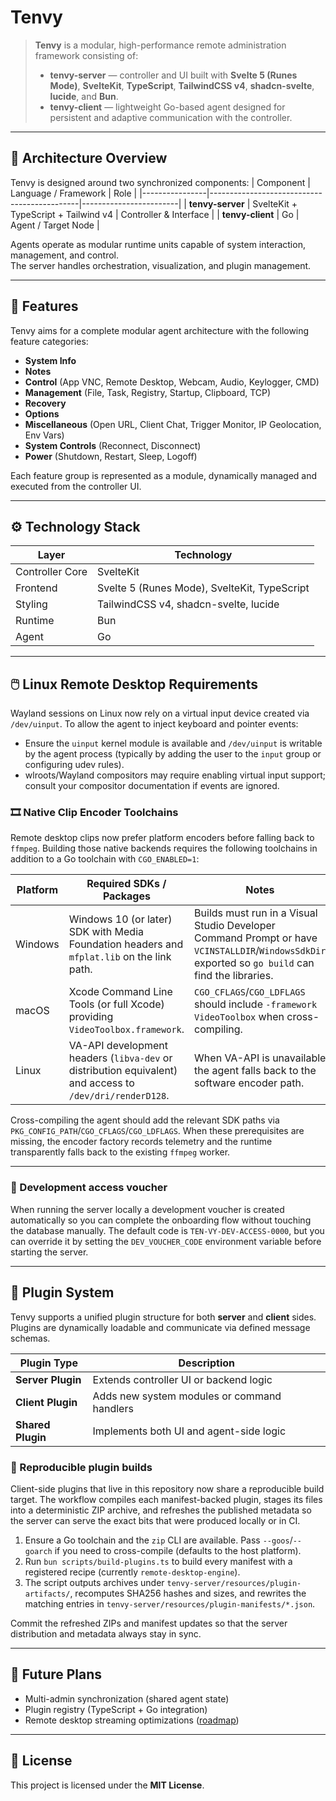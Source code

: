 # Tenvy

> **Tenvy** is a modular, high-performance remote administration framework consisting of:
>
> - **tenvy-server** — controller and UI built with **Svelte 5 (Runes Mode)**, **SvelteKit**, **TypeScript**, **TailwindCSS v4**, **shadcn-svelte**, **lucide**, and **Bun**.
> - **tenvy-client** — lightweight Go-based agent designed for persistent and adaptive communication with the controller.

---

## 🧩 Architecture Overview

Tenvy is designed around two synchronized components:
| Component      | Language / Framework                        | Role                   |
|----------------|---------------------------------------------|------------------------|
| **tenvy-server** | SvelteKit + TypeScript + Tailwind v4 | Controller \& Interface |
| **tenvy-client** | Go                                         | Agent / Target Node    |

Agents operate as modular runtime units capable of system interaction, management, and control.  
The server handles orchestration, visualization, and plugin management.

---

## 🚀 Features

Tenvy aims for a complete modular agent architecture with the following feature categories:

- **System Info**
- **Notes**
- **Control** (App VNC, Remote Desktop, Webcam, Audio, Keylogger, CMD)
- **Management** (File, Task, Registry, Startup, Clipboard, TCP)
- **Recovery**
- **Options**
- **Miscellaneous** (Open URL, Client Chat, Trigger Monitor, IP Geolocation, Env Vars)
- **System Controls** (Reconnect, Disconnect)
- **Power** (Shutdown, Restart, Sleep, Logoff)

Each feature group is represented as a module, dynamically managed and executed from the controller UI.

---

## ⚙️ Technology Stack

| Layer           | Technology                                      |
|-----------------|-------------------------------------------------|
| Controller Core | SvelteKit                                       |
| Frontend        | Svelte 5 (Runes Mode), SvelteKit, TypeScript    |
| Styling         | TailwindCSS v4, shadcn-svelte, lucide           |
| Runtime         | Bun                                             |
| Agent           | Go                                              |

---

## 🖱️ Linux Remote Desktop Requirements

Wayland sessions on Linux now rely on a virtual input device created via `/dev/uinput`. To allow the agent to inject keyboard and pointer events:

- Ensure the `uinput` kernel module is available and `/dev/uinput` is writable by the agent process (typically by adding the user to the `input` group or configuring udev rules).
- wlroots/Wayland compositors may require enabling virtual input support; consult your compositor documentation if events are ignored.

### 🎞️ Native Clip Encoder Toolchains

Remote desktop clips now prefer platform encoders before falling back to `ffmpeg`. Building those native backends requires the following toolchains in addition to a Go toolchain with `CGO_ENABLED=1`:

| Platform | Required SDKs / Packages | Notes |
|----------|--------------------------|-------|
| Windows  | Windows 10 (or later) SDK with Media Foundation headers and `mfplat.lib` on the link path. | Builds must run in a Visual Studio Developer Command Prompt or have `VCINSTALLDIR`/`WindowsSdkDir` exported so `go build` can find the libraries. |
| macOS    | Xcode Command Line Tools (or full Xcode) providing `VideoToolbox.framework`. | `CGO_CFLAGS`/`CGO_LDFLAGS` should include `-framework VideoToolbox` when cross-compiling. |
| Linux    | VA-API development headers (`libva-dev` or distribution equivalent) and access to `/dev/dri/renderD128`. | When VA-API is unavailable the agent falls back to the software encoder path. |

Cross-compiling the agent should add the relevant SDK paths via `PKG_CONFIG_PATH`/`CGO_CFLAGS`/`CGO_LDFLAGS`. When these prerequisites are missing, the encoder factory records telemetry and the runtime transparently falls back to the existing `ffmpeg` worker.

---

### 🔑 Development access voucher

When running the server locally a development voucher is created automatically so you can complete the onboarding flow without touching the database manually. The default code is `TEN-VY-DEV-ACCESS-0000`, but you can override it by setting the `DEV_VOUCHER_CODE` environment variable before starting the server.

---

## 🧩 Plugin System

Tenvy supports a unified plugin structure for both **server** and **client** sides.
Plugins are dynamically loadable and communicate via defined message schemas.

| Plugin Type | Description |
|--------------|--------------|
| **Server Plugin** | Extends controller UI or backend logic |
| **Client Plugin** | Adds new system modules or command handlers |
| **Shared Plugin** | Implements both UI and agent-side logic |

### 🔁 Reproducible plugin builds

Client-side plugins that live in this repository now share a reproducible build target. The workflow compiles each manifest-backed plugin, stages its files into a deterministic ZIP archive, and refreshes the published metadata so the server can serve the exact bits that were produced locally or in CI.

1. Ensure a Go toolchain and the `zip` CLI are available. Pass `--goos`/`--goarch` if you need to cross-compile (defaults to the host platform).
2. Run `bun scripts/build-plugins.ts` to build every manifest with a registered recipe (currently `remote-desktop-engine`).
3. The script outputs archives under `tenvy-server/resources/plugin-artifacts/`, recomputes SHA256 hashes and sizes, and rewrites the matching entries in `tenvy-server/resources/plugin-manifests/*.json`.

Commit the refreshed ZIPs and manifest updates so that the server distribution and metadata always stay in sync.

---

## 🔮 Future Plans

- Multi-admin synchronization (shared agent state)
- Plugin registry (TypeScript + Go integration)
- Remote desktop streaming optimizations ([roadmap](./docs/remote-desktop-optimizations.md))

---

## 📜 License

This project is licensed under the **MIT License**.
